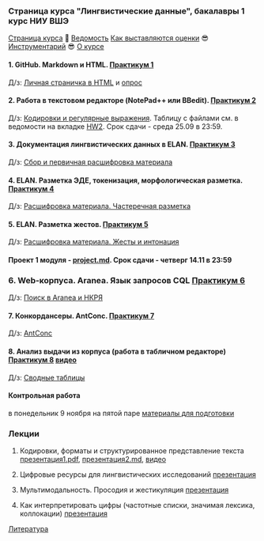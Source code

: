 ### Страница курса "Лингвистические данные", бакалавры 1 курс НИУ ВШЭ

<a href="https://olesar.github.io/lingdata">Страница курса</a> &#129303; [Ведомость](https://docs.google.com/spreadsheets/d/1_TkpAaQNKIiIAtKA3AgGxrB6BkqHgESa5gHfTFCZ9tE/edit?usp=sharing) [Как выставляются оценки](about-grades.md) &#128526; [Инструментарий](about-tools.md) &#128526; [О курсе](about.md)   

#### 1. GitHub. Markdown и HTML. [Практикум 1](practicum-github.md)

Д/з: [Личная страничка в HTML](https://github.com/olesar/lingdata/blob/gh-pages/hw1-html.md) и [опрос](https://forms.gle/Fg8WZNKwpRstVvy18)

#### 2. Работа в текстовом редакторе (NotePad++ или BBedit). [Практикум 2](practicum-notepadplusplus.md)

Д/з: [Кодировки и регулярные выражения](hw2-notepadplusplus.md). Таблицу с файлами см. в ведомости на вкладке [HW2](https://docs.google.com/spreadsheets/d/1_TkpAaQNKIiIAtKA3AgGxrB6BkqHgESa5gHfTFCZ9tE/edit?usp=sharing). Срок сдачи - среда 25.09 в 23:59. 

#### 3. Документация лингвистических данных в ELAN. [Практикум 3](practicum-elan.md) 

Д/з: [Сбор и первичная расшифровка материала](hw3-getdata.md)  

#### 4. ELAN. Разметка ЭДЕ, токенизация, морфологическая разметка. [Практикум 4](practicum-elan-textgrid.md)  

Д/з: [Расшифровка материала. Частеречная разметка](hw4-elan-tokens.md)  

#### 5. ELAN. Разметка жестов. [Практикум 5](practicum-elan-intonation.md)  

Д/з: [Расшифровка материала. Жесты и интонация](hw5-elan-gestures.md)  

#### Проект 1 модуля - [project.md](project.md). Срок сдачи - четверг 14.11 в 23:59  


### 6. Web-корпуса. Aranea. Язык запросов CQL [Практикум 6](practicum-web-corpora.md)

Д/з: [Поиск в Aranea и НКРЯ](https://docs.google.com/forms/d/e/1FAIpQLSfTBQ5rY-O4hxmnvyd-GvBj4KpNZKMgz0AXGHHAhXYVI8ILXw/viewform)  

#### 7. Конкордансеры. AntConc. [Практикум 7](practicum-antconc.md)
Д/з: [AntConc](https://docs.google.com/forms/d/e/1FAIpQLSdghM5HUuAP0VGixeJkVVo7hIuxnlxaRSxTEuC6TnuUYdhj_Q/viewform)

#### 8. Анализ выдачи из корпуса (работа в табличном редакторе) [Практикум 8](practicum-spreadsheets.md) [видео](https://disk.yandex.ru/i/v2T4N3AaXPS8kQ)
Д/з: [Сводные таблицы]()

#### Контрольная работа 
в понедельник 9 ноября на пятой паре 
[материалы для подготовки](test-drill.md) 


### Лекции

1. Кодировки, форматы и структурированное представление текста [презентация1.pdf](1TextFormats1.pdf), [презентация2.md](2TextFormats.md), [видео](https://disk.yandex.ru/i/ziADAK8GTQnDVA)

2. Цифровые ресурсы для лингвистических исследований [презентация](https://docs.google.com/presentation/d/1g2wW15yvrkJ6yQrtJV-m9ZN56yr8ADdLvsHFSWqkRAc/edit?usp=sharing)

3. Мультимодальность. Просодия и жестикуляция [презентация](3_multimedia.pdf)

4. Как интерпретировать цифры (частотные списки, значимая лексика, коллокации)   [презентация](https://docs.google.com/presentation/d/1VAbIZPaFMkKdTA0xQBGEUv4Q8OAz5cRZb6YNr6JpUFc)

[Литература](about-reading.md)  
